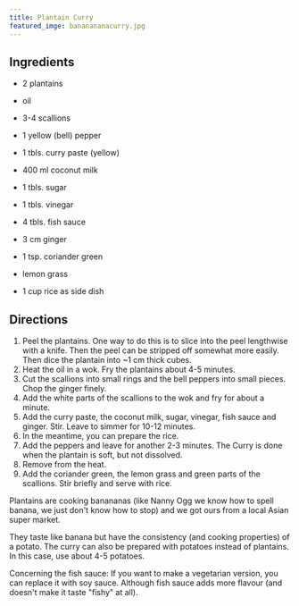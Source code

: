 ```yaml
---
title: Plantain Curry
featured_imge: bananananacurry.jpg
---
```


## Ingredients

- 2 plantains
- oil
- 3-4 scallions
- 1 yellow (bell) pepper
- 1 tbls. curry paste (yellow)
- 400 ml coconut milk
- 1 tbls. sugar
- 1 tbls. vinegar
- 4 tbls. fish sauce
- 3 cm ginger
- 1 tsp. coriander green
- lemon grass

- 1 cup rice as side dish

## Directions

1. Peel the plantains. One way to do this is to slice into the peel lengthwise with a knife. Then the peel can be stripped off somewhat more easily. Then dice the plantain into ~1 cm thick cubes.
2. Heat the oil in a wok. Fry the plantains about 4-5 minutes.
3. Cut the scallions into small rings and the bell peppers into small pieces. Chop the ginger finely.
4. Add the white parts of the scallions to the wok and fry for about a minute.
5. Add the curry paste, the coconut milk, sugar, vinegar, fish sauce and ginger. Stir. Leave to simmer for 10-12 minutes.
6. In the meantime, you can prepare the rice.
7. Add the peppers and leave for another 2-3 minutes. The Curry is done when the plantain is soft, but not dissolved.
8. Remove from the heat.
9. Add the coriander green, the lemon grass and green parts of the scallions. Stir briefly and serve with rice.

Plantains are cooking banananas (like Nanny Ogg we know how to spell banana, we just don't know how to stop) and we got ours from a local Asian super market.

They taste like banana but have the consistency (and cooking properties) of a potato. The curry can also be prepared with potatoes instead of plantains. In this case, use about 4-5 potatoes.

Concerning the fish sauce: If you want to make a vegetarian version, you can replace it with soy sauce. Although fish sauce adds more flavour (and doesn't make it taste "fishy" at all).
